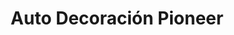 ---
title: "Auto Decoración Pioneer"
url: /san-vicente/auto-decoracion-pioneer/
shop: piezas de automóviles
---